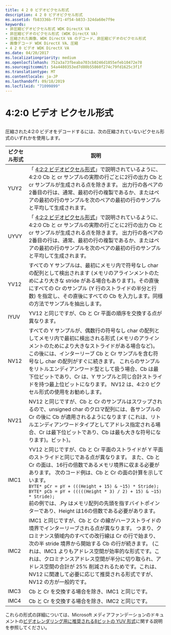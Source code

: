 ```yaml
---
title: 4 2 0 ビデオピクセル形式
description: 4 2 0 ビデオピクセル形式
ms.assetid: fb83336b-ff71-4f54-b833-324da60e7f9e
keywords:
- 非圧縮ビデオピクセル形式 WDK DirectX VA
- 非圧縮ビデオのピクセル形式 (WDK DirectX VA)
- 圧縮された画像、WDK DirectX VA のデコード、非圧縮ビデオのピクセル形式
- 画像デコード WDK DirectX VA、圧縮
- 4 2 0 ビデオ WDK DirectX VA
ms.date: 04/20/2017
ms.localizationpriority: medium
ms.openlocfilehash: 752a3a73fbeaba703cb0246d1855efeb10472e78
ms.sourcegitcommit: 54a4480353ed7d80b55860f274c79fd1625c3f1f
ms.translationtype: MT
ms.contentlocale: ja-JP
ms.lasthandoff: 09/18/2019
ms.locfileid: "71099899"
---
```

# <a name="420-video-pixel-formats"></a>4:2:0 ビデオ ピクセル形式

## <span id="ddk_4_2_0_video_pixel_formats_gg"></span><span id="DDK_4_2_0_VIDEO_PIXEL_FORMATS_GG"></span>

圧縮された4:2:0 ビデオをデコードするには、次の圧縮されていないピクセル形式のいずれかを使用します。

| ピクセル形式 | 説明 |
| ------------ | ----------- |
| YUY2 | 「 [4:2:2 ビデオピクセル形式](4-2-2-video-pixel-formats.md)」で説明されているように、4:2:0 Cb と cr サンプルの実際の行ごとに2行の出力 Cb と cr サンプルが生成される点を除きます。 出力行の各ペアの2番目の行は、通常、最初の行の複製であるか、またはペアの最初の行のサンプルを次のペアの最初の行のサンプルと平均して生成されます。 |
| UYVY | 「 [4:2:2 ビデオピクセル形式](4-2-2-video-pixel-formats.md)」で説明されているように、4:2:0 Cb と cr サンプルの実際の行ごとに2行の出力 Cb と cr サンプルが生成される点を除きます。 出力行の各ペアの2番目の行は、通常、最初の行の複製であるか、またはペアの最初の行のサンプルを次のペアの最初の行のサンプルと平均して生成されます。 |
| YV12 | すべての Y サンプルは、最初にメモリ内で符号なし char の配列として検出されます (メモリのアラインメントのためにより大きな stride がある場合もあります)。その直後にすべての Cr のサンプル (Y 行のストライドの半分と行数) を指定し、その直後にすべての Cb を入力します。同様の方法でサンプルを抽出します。 |
| IYUV | YV12 と同じですが、Cb と Cr 平面の順序を交換する点が異なります。 |
| NV12 | すべての Y サンプルが、偶数行の符号なし char の配列としてメモリ内で最初に検出される形式 (メモリのアラインメントのためにより大きなストライドがある場合など)。 この後には、インターリーブ Cb と Cr サンプルを含む符号なし char の配列がすぐに続きます。 これらのサンプルをリトルエンディアンワード型として扱う場合、Cb は最下位ビットであり、Cr は、Y サンプルと同じ合計ストライドを持つ最上位ビットになります。 NV12 は、4:2:0 ピクセル形式の使用をお勧めします。 |
| NV21 | NV12 と同じですが、Cb と Cr のサンプルはスワップされるので、unsigned char のクロマ配列には、各サンプルの Cr の後に Cb が適用されるようになります (これは、リトルエンディアンワードタイプとしてアドレス指定される場合、Cr は最下位ビットであり、Cb は最も大きな符号になります)。ビット)。 |
| IMC1 | YV12 と同じですが、Cb と Cr 平面のストライドが Y 平面のストライドと同じである点が異なります。 また、Cb と Cr の面は、16行の倍数であるメモリ境界に収まる必要があります。 次のコード例は、Cb と Cr の面の計算を示しています。<br/>`BYTE* pCr = pY + (((Height + 15) & ~15) * Stride);`<br/>`BYTE* pCb = pY + (((((Height * 3) / 2) + 15) & ~15) * Stride);`<br/>前の例では、.Py はメモリ配列の先頭を指すバイトポインターであり、Height は16の倍数である必要があります。 |
| IMC2 | IMC1 と同じですが、Cb と Cr の線がハーフストライドの境界でインターリーブされる点が異なります。 つまり、クロミナンス領域内のすべての改行線は Cr の行で始まり、次の半 stride 境界から開始する Cb の行が続きます。 (これは、IMC1 よりもアドレス空間が効率的な形式です。これは、クロミナンスアドレス空間が半分に切り取られ、アドレス空間の合計が 25% 削減されるためです。これは、NV12 に関連して必要に応じて推奨される形式ですが、NV12 の方が一般的です。 |
| IMC3 | Cb と Cr を交換する場合を除き、IMC1 と同じです。 |
| IMC4 | Cb と Cr を交換する場合を除き、IMC2 と同じです。 |

これらの形式の詳細については、Microsoft メディアファンデーションのドキュメントの[ビデオレンダリング用に推奨される8ビットの YUV 形式](https://docs.microsoft.com/windows/desktop/medfound/recommended-8-bit-yuv-formats-for-video-rendering)に関する説明を参照してください。
